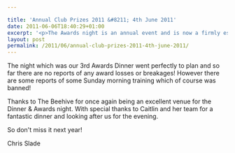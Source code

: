 ```yaml
---

title: 'Annual Club Prizes 2011 &#8211; 4th June 2011'
date: 2011-06-06T18:40:29+01:00
excerpt: '<p>The Awards night is an annual event and is now a firmly established part of the Striders calendar.</p>'
layout: post
permalink: /2011/06/annual-club-prizes-2011-4th-june-2011/
---
```

</p> 

The night which was our 3rd Awards Dinner went perfectly to plan and so far there are no reports of any award losses or breakages! However there are some reports of some Sunday morning training which of course was banned!

Thanks to The Beehive for once again being an excellent venue for the Dinner & Awards night. With special thanks to Caitlin and her team for a fantastic dinner and looking after us for the evening.

So don't miss it next year!

Chris Slade</p>